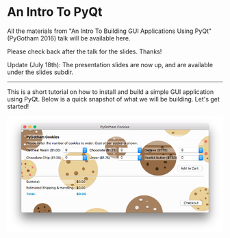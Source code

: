 # An Intro To PyQt
All the materials from "An Intro To Building GUI Applications Using PyQt" (PyGotham 2016) talk will be available here.

Please check back after the talk for the slides. Thanks!

Update (July 18th): The presentation slides are now up, and are available under the slides subdir.

----

This is a short tutorial on how to install and build a simple GUI application using PyQt. Below is a quick snapshot of what we will be building. Let's get started!

![alt tag](cookie_app.png)

